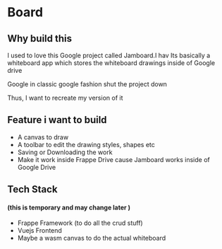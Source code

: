 
# Board

## Why build this 
I used to love this Google project called Jamboard.I hav
Its basically a whiteboard app which stores the whiteboard drawings inside of Google drive

Google in classic google fashion shut the project down

Thus, I want to recreate my version of it

## Feature i want to build
- A canvas to draw
- A toolbar to edit the drawing styles, shapes etc
- Saving or Downloading the work
- Make it work inside Frappe Drive cause Jamboard works inside of Google Drive

## Tech Stack 

#### (this is temporary and may change later )

- Frappe Framework (to do all the crud stuff)
- Vuejs Frontend 
- Maybe a wasm canvas to do the actual whiteboard





